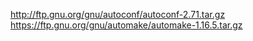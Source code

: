 http://ftp.gnu.org/gnu/autoconf/autoconf-2.71.tar.gz
https://ftp.gnu.org/gnu/automake/automake-1.16.5.tar.gz

